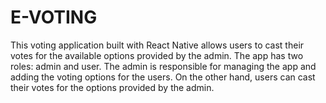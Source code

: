 # E-VOTING
This voting application built with React Native allows users to cast their votes for the available options provided by the admin. The app has two roles: admin and user. The admin is responsible for managing the app and adding the voting options for the users. On the other hand, users can cast their votes for the options provided by the admin.
